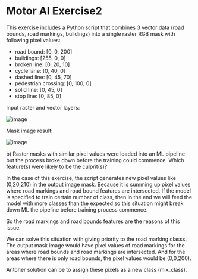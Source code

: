 # Motor AI Exercise2

This exercise includes a Python script that combines 3 vector data (road bounds, road markings, buildings) into a single raster RGB mask with following pixel values:

- road bound: [0, 0, 200]
- buildings: [255, 0, 0]
- broken line: [0, 20, 10]
- cycle lane: [0, 40, 0]
- dashed line: [0, 45, 70]
- pedestrian crossing: [0, 100, 0]
- solid line: [0, 45, 0]
- stop line: [0, 85, 0]

Input raster and vector layers:

![image](https://github.com/user-attachments/assets/e78702b9-aaca-40fa-b192-3913fea4865a)

 Mask image result:
 
![image](https://github.com/user-attachments/assets/a8494e63-c74a-41cb-9d7e-16362e07e712)


b) Raster masks with similar pixel values were loaded into an ML pipeline but the process broke down before the
training could commence. Which feature(s) were likely to be the culprit(s)? 

In the case of this exercise, the script generates new pixel values like (0,20,210) in the output image mask. Because it is summing up pixel values where road markings and road bound features are intersected. If the model is specified to train certain number of class, then in the end we will feed the model with more classes than the expected so this situation might break down ML the pipeline before training process commence. 

So the road markings and road bounds features are the reasons of this issue.

We can solve this situation with giving priority to the road marking classs. The output mask image would have pixel values of road markings for the areas where road bounds and road markings are intersected. And for the areas where there is only road bounds, the pixel values would be (0,0,200).

Antoher solution can be to assign these pixels as a new class (mix_class).
